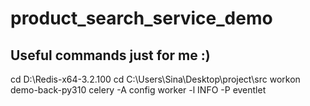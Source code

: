 # product_search_service_demo

## Useful commands just for me :)
cd D:\Redis-x64-3.2.100
cd C:\Users\Sina\Desktop\project\src
workon demo-back-py310
celery -A config worker -l INFO -P eventlet
